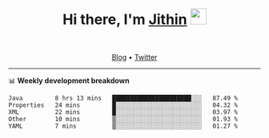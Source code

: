 <h1 align="center">Hi there, I'm <a href="https://jithset.github.io/" target="_blank">Jithin</a> <img
src="https://github.com/blackcater/blackcater/raw/main/images/Hi.gif" height="32" /></h1>

<br />

<p align="center">
  <a href="https://jithset.github.io">Blog</a> •
  <a href="https://twitter.com/jithset">Twitter</a>
</p>

---

📊 **Weekly development breakdown**

<!--START_SECTION:waka-->
```text
Java         8 hrs 13 mins   ██████████████████████░░░   87.49 % 
Properties   24 mins         █░░░░░░░░░░░░░░░░░░░░░░░░   04.32 % 
XML          22 mins         █░░░░░░░░░░░░░░░░░░░░░░░░   03.97 % 
Other        10 mins         ▒░░░░░░░░░░░░░░░░░░░░░░░░   01.93 % 
YAML         7 mins          ▒░░░░░░░░░░░░░░░░░░░░░░░░   01.27 % 
```
<!--END_SECTION:waka-->

